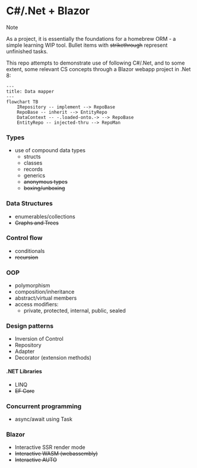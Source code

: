 # C#/.Net + Blazor 

> [!note]
> As a project, it is essentially the foundations for a homebrew ORM - a simple learning WIP tool.
> Bullet items with ~~strikethrough~~ represent unfinished tasks.

This repo attempts to demonstrate use of following C#/.Net, and to some extent, some relevant CS concepts through a Blazor webapp project in .Net 8:

```mermaid
---
title: Data mapper
---
flowchart TB 
	IRepository -- implement --> RepoBase 
	RepoBase -- inherit --> EntityRepo 
	DataContext -- -.loaded-onto.-> --> RepoBase
    EntityRepo -- injected-thru --> RepoMan 	
```

### Types
- use of compound data types
    - structs
    - classes
    - records 
    - generics
    - ~~anonymous types~~
    - ~~boxing/unboxing~~

### Data Structures
- enumerables/collections
- ~~Graphs and Trees~~

### Control flow
- conditionals
- ~~recursion~~

### OOP
- polymorphism
- composition/inheritance
- abstract/virtual members
- access modifiers:
    - private, protected, internal, public, sealed

### Design patterns
- Inversion of Control
- Repository
- Adapter
- Decorator (extension methods)

#### .NET Libraries
- LINQ
- ~~EF Core~~

### Concurrent programming
- async/await using Task

### Blazor
- Interactive SSR render mode
- ~~Interactive WASM (webassembly)~~
- ~~Interactive AUTO~~


